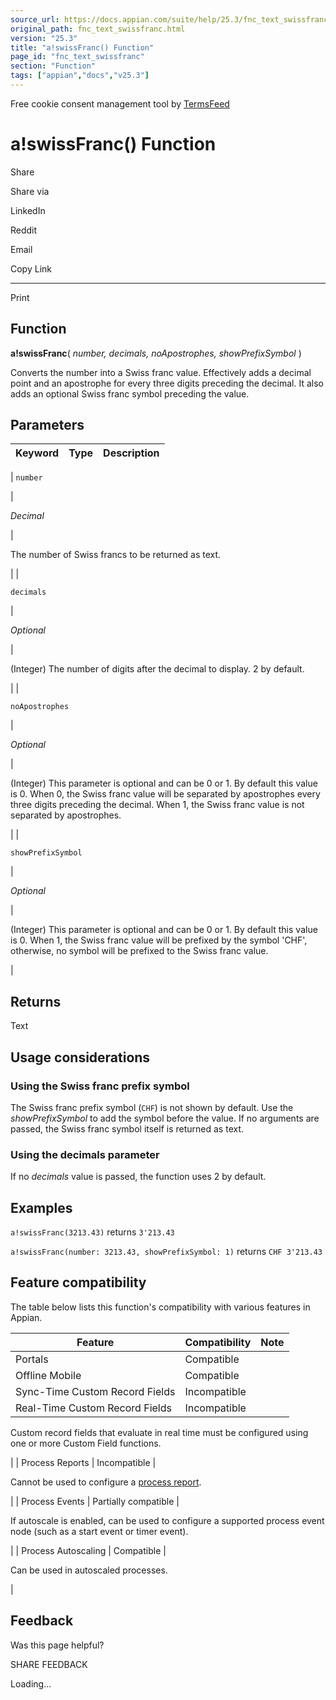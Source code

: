 ```yaml
---
source_url: https://docs.appian.com/suite/help/25.3/fnc_text_swissfranc.html
original_path: fnc_text_swissfranc.html
version: "25.3"
title: "a!swissFranc() Function"
page_id: "fnc_text_swissfranc"
section: "Function"
tags: ["appian","docs","v25.3"]
---
```



Free cookie consent management tool by [TermsFeed](https://www.termsfeed.com/)

# a!swissFranc() Function

Share

Share via

LinkedIn

Reddit

Email

Copy Link

* * *

Print

## Function

**a!swissFranc**( _number, decimals, noApostrophes, showPrefixSymbol_ )

Converts the number into a Swiss franc value. Effectively adds a decimal point and an apostrophe for every three digits preceding the decimal. It also adds an optional Swiss franc symbol preceding the value.

## Parameters

| Keyword | Type | Description |
| --- | --- | --- |
|
`number`

 |

_Decimal_

 |

The number of Swiss francs to be returned as text.

 |
|

`decimals`

 |

_Optional_

 |

(Integer) The number of digits after the decimal to display. 2 by default.

 |
|

`noApostrophes`

 |

_Optional_

 |

(Integer) This parameter is optional and can be 0 or 1. By default this value is 0. When 0, the Swiss franc value will be separated by apostrophes every three digits preceding the decimal. When 1, the Swiss franc value is not separated by apostrophes.

 |
|

`showPrefixSymbol`

 |

_Optional_

 |

(Integer) This parameter is optional and can be 0 or 1. By default this value is 0. When 1, the Swiss franc value will be prefixed by the symbol 'CHF', otherwise, no symbol will be prefixed to the Swiss franc value.

 |

## Returns

Text

## Usage considerations

### Using the Swiss franc prefix symbol

The Swiss franc prefix symbol (`CHF`) is not shown by default. Use the _showPrefixSymbol_ to add the symbol before the value. If no arguments are passed, the Swiss franc symbol itself is returned as text.

### Using the decimals parameter

If no _decimals_ value is passed, the function uses 2 by default.

## Examples

`a!swissFranc(3213.43)` returns `3'213.43`

`a!swissFranc(number: 3213.43, showPrefixSymbol: 1)` returns `CHF 3'213.43`

## Feature compatibility

The table below lists this function's compatibility with various features in Appian.

| Feature | Compatibility | Note |
| --- | --- | --- |
| Portals | Compatible |  |
| Offline Mobile | Compatible |  |
| Sync-Time Custom Record Fields | Incompatible |  |
| Real-Time Custom Record Fields | Incompatible |
Custom record fields that evaluate in real time must be configured using one or more Custom Field functions.

 |
| Process Reports | Incompatible |

Cannot be used to configure a [process report](Process_Reports.html).

 |
| Process Events | Partially compatible |

If autoscale is enabled, can be used to configure a supported process event node (such as a start event or timer event).

 |
| Process Autoscaling | Compatible |

Can be used in autoscaled processes.

 |

## Feedback

Was this page helpful?

SHARE FEEDBACK

Loading...